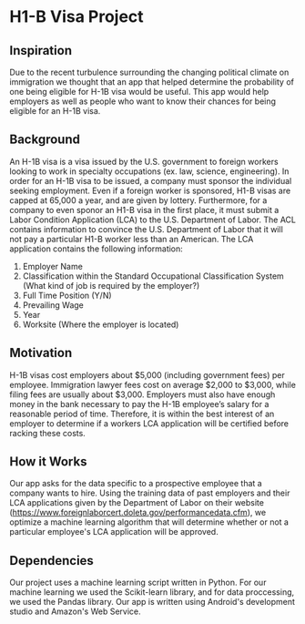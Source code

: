 # H1-B Visa Project
## Inspiration
Due to the recent turbulence surrounding the changing political climate on immigration we thought that an app that helped determine the probability of one being eligible for H-1B visa would be useful. This app would help employers as well as people who want to know their chances for being eligible for an H-1B visa.

## Background 
An H-1B visa is a visa issued by the U.S. government to foreign workers looking to work in specialty occupations (ex. law, science, engineering). In order for an H-1B visa to be issued, a company must sponsor the individual seeking employment. Even if a foreign worker is sponsored, H1-B visas are capped at 65,000 a year, and are given by lottery. Furthermore, for a company to even sponor an H1-B visa in the first place, it must submit a Labor Condition Application (LCA) to the U.S. Department of Labor. The ACL contains information to convince the U.S. Department of Labor that it will not pay a particular H1-B worker less than an American. The LCA application contains the following information:
  1. Employer Name
  2. Classification within the Standard Occupational Classification System (What kind of job is required by the employer?)
  3. Full Time Position (Y/N)
  4. Prevailing Wage
  5. Year
  6. Worksite (Where the employer is located)
 
## Motivation
H-1B visas cost employers about $5,000 (including government fees) per employee. Immigration lawyer fees cost on average $2,000 to $3,000, while filing fees are usually about $3,000. Employers must also have enough money in the bank necessary to pay the H-1B employee’s salary for a reasonable period of time. Therefore, it is within the best interest of an employer to determine if a workers LCA application will be certified before racking these costs.

## How it Works
Our app asks for the data specific to a prospective employee that a company wants to hire. Using the training data of past employers and their LCA applications given by the Department of Labor on their website (https://www.foreignlaborcert.doleta.gov/performancedata.cfm), we optimize a machine learning algorithm that will determine whether or not a particular employee's LCA application will be approved. 

## Dependencies
Our project uses a machine learning script written in Python. For our machine learning we used the Scikit-learn library, and for data proccessing, we used the Pandas library. Our app is written using Android's development studio and Amazon's Web Service.
